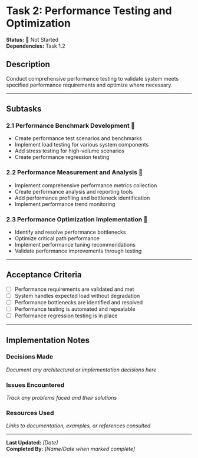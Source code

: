 # Task 2: Performance Testing and Optimization

**Status:** 🔴 Not Started  
**Dependencies:** Task 1.2  

## Description
Conduct comprehensive performance testing to validate system meets specified performance requirements and optimize where necessary.

---

## Subtasks

### 2.1 Performance Benchmark Development 🔴
- Create performance test scenarios and benchmarks
- Implement load testing for various system components
- Add stress testing for high-volume scenarios
- Create performance regression testing

### 2.2 Performance Measurement and Analysis 🔴
- Implement comprehensive performance metrics collection
- Create performance analysis and reporting tools
- Add performance profiling and bottleneck identification
- Implement performance trend monitoring

### 2.3 Performance Optimization Implementation 🔴
- Identify and resolve performance bottlenecks
- Optimize critical path performance
- Implement performance tuning recommendations
- Validate performance improvements through testing

---

## Acceptance Criteria
- [ ] Performance requirements are validated and met
- [ ] System handles expected load without degradation
- [ ] Performance bottlenecks are identified and resolved
- [ ] Performance testing is automated and repeatable
- [ ] Performance regression testing is in place

---

## Implementation Notes

### Decisions Made
_Document any architectural or implementation decisions here_

### Issues Encountered  
_Track any problems faced and their solutions_

### Resources Used
_Links to documentation, examples, or references consulted_

---

**Last Updated:** _[Date]_  
**Completed By:** _[Name/Date when marked complete]_ 